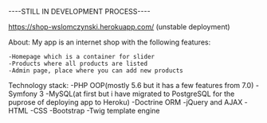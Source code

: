 

----STILL IN DEVELOPMENT PROCESS----

https://shop-wslomczynski.herokuapp.com/ (unstable deployment)

About:
  My app is an internet shop with the following features:

    -Homepage which is a container for slider
    -Products where all products are listed
    -Admin page, place where you can add new products


Technology stack:
    -PHP OOP(mostly 5.6 but it has a few features from 7.0)
    -Symfony 3
    -MySQL(at first but i have migrated to PostgreSQL for the puprose of deploying app to Heroku)
    -Doctrine ORM
    -jQuery and AJAX
    -HTML
    -CSS
    -Bootstrap
    -Twig template engine
